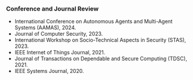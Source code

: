 <h3>Conference and Journal Review</h3>

<ul>
<li>International Conference on Autonomous Agents and Multi-Agent Systems (AAMAS), 2024.</li>
<li>Journal of Computer Security, 2023.</li>
<li>International Workshop on Socio-Technical Aspects in Security (STAS), 2023.</li>
<li>IEEE Internet of Things Journal, 2021.</li>
<li>Journal of Transactions on Dependable and Secure Computing (TDSC), 2021.</li>
<li>IEEE Systems Journal, 2020.</li>
</ul>
